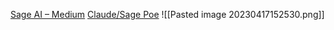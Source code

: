 [Sage AI – Medium](https://medium.com/sage-ai)
[Claude/Sage Poe](https://poe.com/Claude%2B)
![[Pasted image 20230417152530.png]]
